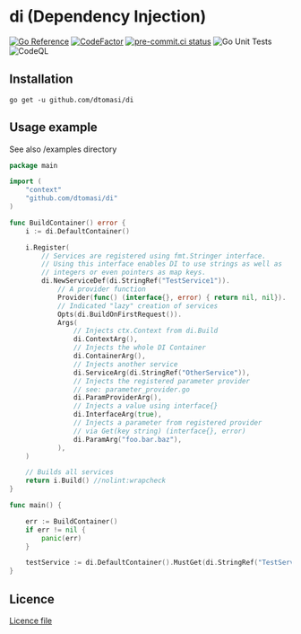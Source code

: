 # di (Dependency Injection)

[![Go Reference](https://pkg.go.dev/badge/github.com/dtomasi/di.svg)](https://pkg.go.dev/github.com/dtomasi/di)
[![CodeFactor](https://www.codefactor.io/repository/github/dtomasi/di/badge)](https://www.codefactor.io/repository/github/dtomasi/di)
[![pre-commit.ci status](https://results.pre-commit.ci/badge/github/dtomasi/di/main.svg)](https://results.pre-commit.ci/latest/github/dtomasi/di/main)
![Go Unit Tests](https://github.com/dtomasi/di/actions/workflows/build.yml/badge.svg)
![CodeQL](https://github.com/dtomasi/di/actions/workflows/codeql-analysis.yml/badge.svg)


## Installation

    go get -u github.com/dtomasi/di

## Usage example

See also /examples directory

```go
package main

import (
	"context"
	"github.com/dtomasi/di"
)

func BuildContainer() error {
	i := di.DefaultContainer()

	i.Register(
		// Services are registered using fmt.Stringer interface.
		// Using this interface enables DI to use strings as well as
		// integers or even pointers as map keys.
		di.NewServiceDef(di.StringRef("TestService1")).
			// A provider function
			Provider(func() (interface{}, error) { return nil, nil}).
			// Indicated "lazy" creation of services
			Opts(di.BuildOnFirstRequest()).
			Args(
				// Injects ctx.Context from di.Build
				di.ContextArg(),
				// Injects the whole DI Container
				di.ContainerArg(),
				// Injects another service
				di.ServiceArg(di.StringRef("OtherService")),
				// Injects the registered parameter provider
				// see: parameter_provider.go
				di.ParamProviderArg(),
				// Injects a value using interface{}
				di.InterfaceArg(true),
				// Injects a parameter from registered provider
				// via Get(key string) (interface{}, error)
				di.ParamArg("foo.bar.baz"),
			),
	)

	// Builds all services
	return i.Build() //nolint:wrapcheck
}

func main() {

    err := BuildContainer()
    if err != nil {
    	panic(err)
    }

    testService := di.DefaultContainer().MustGet(di.StringRef("TestService1"))
}

```

## Licence

[Licence file](./LICENSE)
